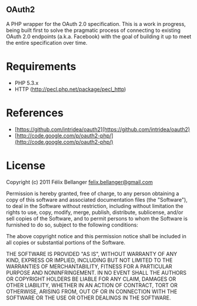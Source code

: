 OAuth2
------

A PHP wrapper for the OAuth 2.0 specification. This is a work in progress, being built first to solve the pragmatic process of connecting to existing OAuth 2.0 endpoints (a.k.a. Facebook) with the goal of building it up to meet the entire specification over time.


Requirements
============

* PHP 5.3.x
* HTTP (<http://pecl.php.net/package/pecl_http>)


References
==========

* [https://github.com/intridea/oauth2](https://github.com/intridea/oauth2)
* [http://code.google.com/p/oauth2-php/](http://code.google.com/p/oauth2-php/)


License
=======

Copyright (c) 2011 Félix Bellanger <felix.bellanger@gmail.com>

Permission is hereby granted, free of charge, to any person obtaining a copy of this software and associated documentation files (the "Software"), to deal in the Software without restriction, including without limitation the rights to use, copy, modify, merge, publish, distribute, sublicense, and/or sell copies of the Software, and to permit persons to whom the Software is furnished to do so, subject to the following conditions:

The above copyright notice and this permission notice shall be included in all copies or substantial portions of the Software.

THE SOFTWARE IS PROVIDED "AS IS", WITHOUT WARRANTY OF ANY KIND, EXPRESS OR IMPLIED, INCLUDING BUT NOT LIMITED TO THE WARRANTIES OF MERCHANTABILITY, FITNESS FOR A PARTICULAR PURPOSE AND NONINFRINGEMENT. IN NO EVENT SHALL THE AUTHORS OR COPYRIGHT HOLDERS BE LIABLE FOR ANY CLAIM, DAMAGES OR OTHER LIABILITY, WHETHER IN AN ACTION OF CONTRACT, TORT OR OTHERWISE, ARISING FROM, OUT OF OR IN CONNECTION WITH THE SOFTWARE OR THE USE OR OTHER DEALINGS IN THE SOFTWARE.
